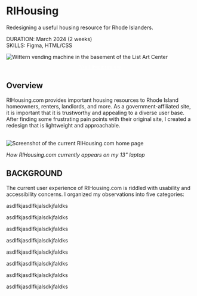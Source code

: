 <div class="two-column">
<div class="centered">
<div class="text">

# RIHousing
Redesigning a useful housing resource for Rhode Islanders.

<div><span classname="detail">DURATION:</span> March 2024 (2 weeks)</div>
<div><span classname="detail">SKILLS:</span> Figma, HTML/CSS</div>

</div>
</div>
<div class="image rounded linkable">

![Wittern vending machine in the basement of the List Art Center](https://ocarson1.github.io/id-portfolio/images/rihousing-preview.png)<a href="https://ocarson1.github.io/rihousing/" style="font-size: 14px; color: white; padding-top: 10px; display: flex; justify-content: center">Visit live preview</a>
</div>
</div>
<div class="spacer-50"></div>
<div class="three-column">
<div class="text flex-3">

## Overview

RIHousing.com provides important housing resources to Rhode Island homeowners, renters, landlords, and more. As a government-affiliated site, it is important that it is trustworthy and appealing to a diverse user base. After finding some frustrating pain points with their original site, I created a redesign that is lightweight and approachable.
<br></br>

</div>
<div class="flex-1"></div>
</div>

![Screenshot of the current RIHousing.com home page](https://ocarson1.github.io/id-portfolio/images/rihousing-old.png)<div>*How RIHousing.com currently appears on my 13" laptop*</div>

<div class="three-column">
<div class="text flex-3">

## BACKGROUND

The current user experience of RIHousing.com is riddled with usability and accessibility concerns. I organized my observations into five categories:

</div>
<div class="flex-1"></div>
</div>
<div class="two-column">
<div class="text flex-1">

asdlfkjasdlfkjalsdkjfaldks

</div>

<div class="text flex-1">

asdlfkjasdlfkjalsdkjfaldks

</div>


</div>

<div class="two-column">
<div class="text flex-1">

asdlfkjasdlfkjalsdkjfaldks

</div>

<div class="text flex-1">

asdlfkjasdlfkjalsdkjfaldks

</div>


</div>

<div class="two-column">
<div class="text flex-1">

asdlfkjasdlfkjalsdkjfaldks

</div>

<div class="text flex-1">

asdlfkjasdlfkjalsdkjfaldks

</div>


</div>

<div class="two-column">
<div class="text flex-1">

asdlfkjasdlfkjalsdkjfaldks

</div>

<div class="text flex-1">

asdlfkjasdlfkjalsdkjfaldks

</div>


</div>